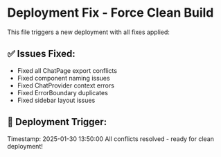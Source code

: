 # Deployment Fix - Force Clean Build

This file triggers a new deployment with all fixes applied:

## ✅ Issues Fixed:
- Fixed all ChatPage export conflicts
- Fixed component naming issues  
- Fixed ChatProvider context errors
- Fixed ErrorBoundary duplicates
- Fixed sidebar layout issues

## 🚀 Deployment Trigger:
Timestamp: 2025-01-30 13:50:00
All conflicts resolved - ready for clean deployment!